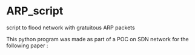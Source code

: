 # ARP_script
script to flood network with gratuitous ARP packets

This python program was made as part of a POC on SDN network for the following paper : 
